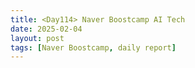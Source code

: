 ```yaml
---
title: <Day114> Naver Boostcamp AI Tech
date: 2025-02-04
layout: post
tags: [Naver Boostcamp, daily report]
---
```

